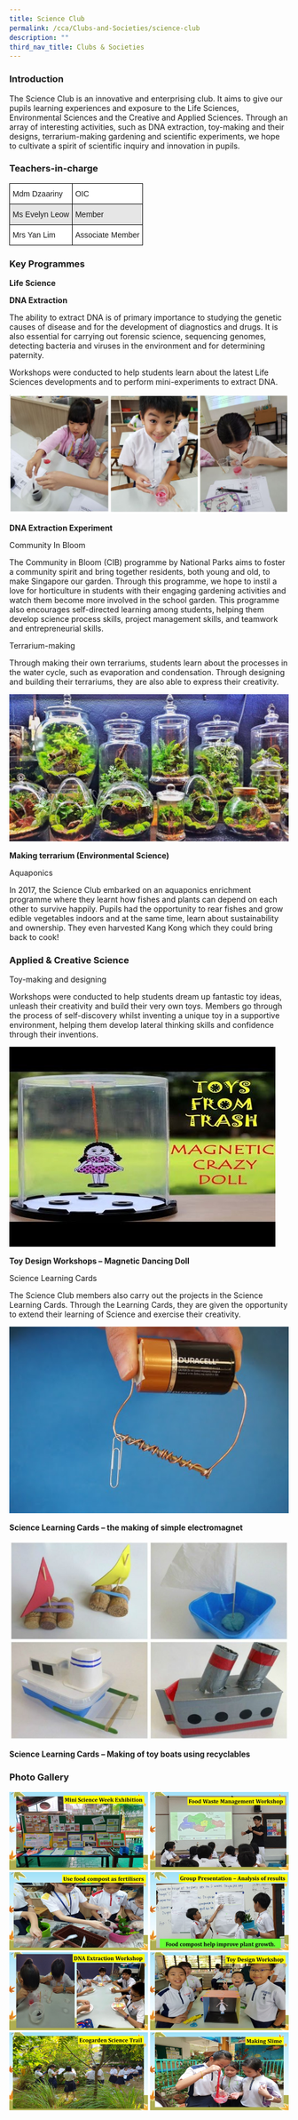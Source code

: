 ```yaml
---
title: Science Club
permalink: /cca/Clubs-and-Societies/science-club
description: ""
third_nav_title: Clubs & Societies
---
```

### Introduction

The Science Club is an innovative and enterprising club. It aims to give our pupils learning experiences and exposure to the Life Sciences, Environmental Sciences and the Creative and Applied Sciences. Through an array of interesting activities, such as DNA extraction, toy-making and their designs, terrarium-making gardening and scientific experiments, we hope to cultivate a spirit of scientific inquiry and innovation in pupils.

### Teachers-in-charge

<style type="text/css">
.tg  {border-collapse:collapse;border-spacing:0;}
.tg td{border-color:black;border-style:solid;border-width:1px;font-family:Arial, sans-serif;font-size:14px;
  overflow:hidden;padding:10px 5px;word-break:normal;}
.tg th{border-color:black;border-style:solid;border-width:1px;font-family:Arial, sans-serif;font-size:14px;
  font-weight:normal;overflow:hidden;padding:10px 5px;word-break:normal;}
.tg .tg-bsu7{background-color:#E6E6E6;text-align:left;vertical-align:middle}
.tg .tg-zr06{background-color:#FFF;text-align:left;vertical-align:middle}
</style>
<table class="tg">
<thead>
  <tr>
    <th class="tg-zr06">Mdm Dzaariny</th>
    <th class="tg-zr06">OIC</th>
  </tr>
</thead>
<tbody>
  <tr>
    <td class="tg-bsu7">Ms Evelyn Leow</td>
    <td class="tg-bsu7">Member</td>
  </tr>
  <tr>
    <td class="tg-zr06">Mrs Yan Lim</td>
    <td class="tg-zr06">Associate Member</td>
  </tr>
</tbody>
</table>

### Key Programmes


**Life Science**

**DNA Extraction**

The ability to extract DNA is of primary importance to studying the genetic causes of disease and for the development of diagnostics and drugs. It is also essential for carrying out forensic science, sequencing genomes, detecting bacteria and viruses in the environment and for determining paternity.

Workshops were conducted to help students learn about the latest Life Sciences developments and to perform mini-experiments to extract DNA.

![](/images/sciclub1.jpg)

**DNA Extraction Experiment**

Community In Bloom

The Community in Bloom (CIB) programme by National Parks aims to foster a community spirit and bring together residents, both young and old, to make Singapore our garden. Through this programme, we hope to instil a love for horticulture in students with their engaging gardening activities and watch them become more involved in the school garden. This programme also encourages self-directed learning among students, helping them develop science process skills, project management skills, and teamwork and entrepreneurial skills.

Terrarium-making

Through making their own terrariums, students learn about the processes in the water cycle, such as evaporation and condensation. Through designing and building their terrariums, they are also able to express their creativity.

![](/images/sciclub2-1024x538.jpg)

**Making terrarium (Environmental Science)**

Aquaponics

In 2017, the Science Club embarked on an aquaponics enrichment programme where they learnt how fishes and plants can depend on each other to survive happily. Pupils had the opportunity to rear fishes and grow edible vegetables indoors and at the same time, learn about sustainability and ownership. They even harvested Kang Kong which they could bring back to cook!

### Applied & Creative Science

Toy-making and designing

Workshops were conducted to help students dream up fantastic toy ideas, unleash their creativity and build their very own toys. Members go through the process of self-discovery whilst inventing a unique toy in a supportive environment, helping them develop lateral thinking skills and confidence through their inventions.

![](/images/sciclub3.jpg)

**Toy Design Workshops – Magnetic Dancing Doll**

Science Learning Cards

The Science Club members also carry out the projects in the Science Learning Cards. Through the Learning Cards, they are given the opportunity to extend their learning of Science and exercise their creativity.

![](/images/sciclub4.jpg)

**Science Learning Cards – the making of simple electromagnet**

![](/images/sciclub6-768x549.jpg)

**Science Learning Cards – Making of toy boats using recyclables**

### Photo Gallery

![](/images/eco.jpg)